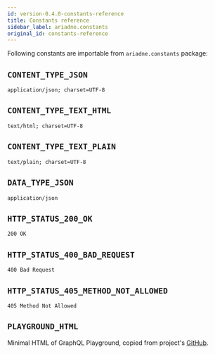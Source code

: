 ```yaml
---
id: version-0.4.0-constants-reference
title: Constants reference
sidebar_label: ariadne.constants
original_id: constants-reference
---
```


Following constants are importable from `ariadne.constants` package:


## `CONTENT_TYPE_JSON`

`application/json; charset=UTF-8`


## `CONTENT_TYPE_TEXT_HTML`

`text/html; charset=UTF-8`


## `CONTENT_TYPE_TEXT_PLAIN`

`text/plain; charset=UTF-8`


## `DATA_TYPE_JSON`

`application/json`


## `HTTP_STATUS_200_OK`

`200 OK`


## `HTTP_STATUS_400_BAD_REQUEST`

`400 Bad Request`


## `HTTP_STATUS_405_METHOD_NOT_ALLOWED`

`405 Method Not Allowed`


## `PLAYGROUND_HTML`

Minimal HTML of GraphQL Playground, copied from project's [GitHub](https://github.com/prisma/graphql-playground/blob/master/packages/graphql-playground-html/minimal.html).